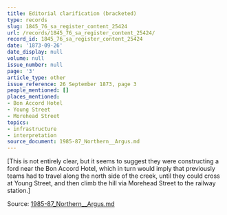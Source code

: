 ```yaml
---
title: Editorial clarification (bracketed)
type: records
slug: 1845_76_sa_register_content_25424
url: /records/1845_76_sa_register_content_25424/
record_id: 1845_76_sa_register_content_25424
date: '1873-09-26'
date_display: null
volume: null
issue_number: null
page: '3'
article_type: other
issue_reference: 26 September 1873, page 3
people_mentioned: []
places_mentioned:
- Bon Accord Hotel
- Young Street
- Morehead Street
topics:
- infrastructure
- interpretation
source_document: 1985-87_Northern__Argus.md
---
```


[This is not entirely clear, but it seems to suggest they were constructing a ford near the Bon Accord Hotel, which in turn would imply that previously teams had to travel along the north side of the creek, until they could cross at Young Street, and then climb the hill via Morehead Street to the railway station.]

Source: [1985-87_Northern__Argus.md](/downloads/markdown/1985-87_Northern__Argus.md)
